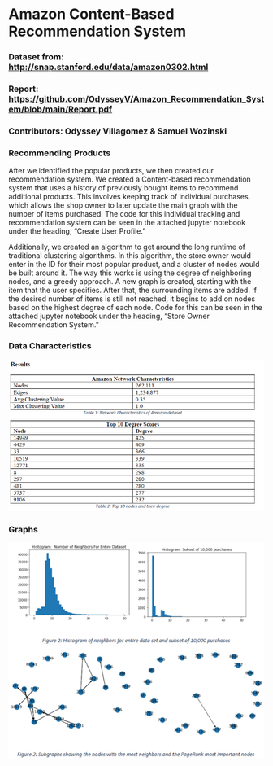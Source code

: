 # Amazon Content-Based Recommendation System

### Dataset from: http://snap.stanford.edu/data/amazon0302.html

### Report: https://github.com/OdysseyV/Amazon_Recommendation_System/blob/main/Report.pdf

### Contributors: Odyssey Villagomez & Samuel Wozinski

### Recommending Products 
After we identified the popular products, we then created our recommendation
system. We created a Content-based recommendation system that uses a history of previously
bought items to recommend additional products. This involves keeping track of individual
purchases, which allows the shop owner to later update the main graph with the number of items
purchased. The code for this individual tracking and recommendation system can be seen in the
attached jupyter notebook under the heading, “Create User Profile.”

Additionally, we created an algorithm to get around the long runtime of traditional
clustering algorithms. In this algorithm, the store owner would enter in the ID for their most
popular product, and a cluster of nodes would be built around it. The way this works is using the degree of neighboring nodes, and a greedy approach. A new graph is created, starting with the
item that the user specifies. After that, the surrounding items are added. If the desired number of
items is still not reached, it begins to add on nodes based on the highest degree of each node.
Code for this can be seen in the attached jupyter notebook under the heading, “Store Owner
Recommendation System.”
### Data Characteristics
![img.png](images/img.png)

### Graphs
![img_1.png](images/img_1.png)